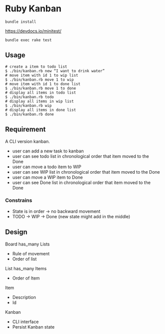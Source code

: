 # Ruby Kanban

```
bundle install
```

https://devdocs.io/minitest/

```
bundle exec rake test
```

## Usage

```shell
# create a item to todo list
$ ./bin/kanban.rb new “I want to drink water”
# move item with id 1 to wip list
$ ./bin/kanban.rb move 1 to wip
# move item with id 1 to done list
$ ./bin/kanban.rb move 1 to done
# display all items in todo list
$ ./bin/kanban.rb todo
# display all items in wip list
$ ./bin/kanban.rb wip
# display all items in done list
$ ./bin/kanban.rb done
```

## Requirement

A CLI version kanban.

- user can add a new task to kanban
- user can see todo list in chronological order that item moved to the Done
- user can move a todo item to WIP
- user can see WIP list in chronological order that item moved to the Done
- user can move a WIP item to Done
- user can see Done list in chronological order that item moved to the Done

### Constrains

- State is in order -> no backward movement
- TODO -> WIP -> Done (new state might add in the middle)

## Design

Board has_many Lists
- Rule of movement
- Order of list

List has_many Items
- Order of Item

Item
- Description
- Id

Kanban
- CLI interface
- Persist Kanban state
